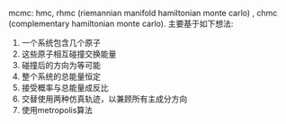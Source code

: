 mcmc: hmc, rhmc (riemannian manifold hamiltonian monte carlo) , chmc (complementary hamiltonian monte carlo).
主要基于如下想法:
1. 一个系统包含几个原子
2. 这些原子相互碰撞交换能量
3. 碰撞后的方向为等可能
4. 整个系统的总能量恒定
5. 接受概率与总能量成反比
6. 交替使用两种仿真轨迹，以兼顾所有主成分方向
7. 使用metropolis算法
